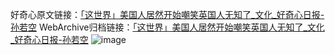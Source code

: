 好奇心原文链接：[「这世界」美国人居然开始嘲笑英国人无知了_文化_好奇心日报-孙若空](https://www.qdaily.com/articles/1480.html)
WebArchive归档链接：[「这世界」美国人居然开始嘲笑英国人无知了_文化_好奇心日报-孙若空](http://web.archive.org/web/20171019231123/http://www.qdaily.com/articles/1480.html)
![image](http://ww3.sinaimg.cn/large/007d5XDply1g3v4g1s4uwj30u04r5e81)